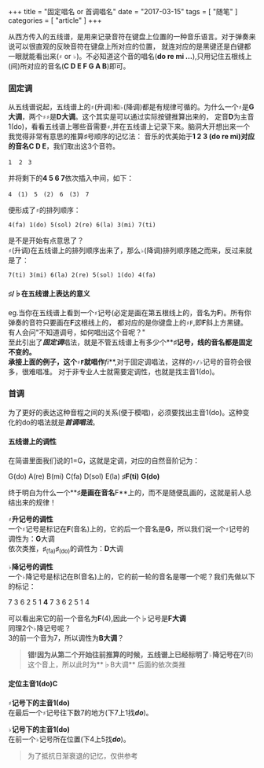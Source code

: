 +++
title = "固定唱名 or 首调唱名"
date = "2017-03-15"
tags = [ "随笔" ]
categories = [ "article" ]
+++

从西方传入的五线谱，是用来记录音符在键盘上位置的一种音乐语言。对于弹奏来说可以很直观的反映音符在键盘上所对应的位置，
就连对应的是黑键还是白键都一眼就能看出来(`♯` or `♭`)。不必知道这个音的唱名(**do re mi ...**),只用记住五根线上(间)所对应的音名(**C D E F G A B**)即可。
<!--more-->
### 固定调

从五线谱说起，五线谱上的`♯`(升调)和`♭`(降调)都是有规律可循的。为什么一个`♯`是**G大调**，两个`♯♯`是**D大调**。这个其实是可以通过实际按键推算出来的，
定音**D**为主音1(do)，看看五线谱上哪些音需要`♯`,并在五线谱上记录下来。脑洞大开想出来一个我觉得非常有意思的推算♯号顺序的记忆法：
音乐的优美始于**1 2 3 (do re mi)**对应的音名**C D E**，我们取出这3个音符。

`1	2　3`  

并将剩下的**4 5 6 7**依次插入中间，如下：

`4　(1)　5　(2)　6　(3)　7`

便形成了`♯`的排列顺序：  

`4(fa) 1(do) 5(sol) 2(re) 6(la) 3(mi) 7(ti)`

是不是开始有点意思了？  
`♯`(升调)在五线谱上的排列顺序出来了，那么`♭`(降调)排列顺序随之而来，反过来就是了：
  
`7(ti) 3(mi) 6(la) 2(re) 5(sol) 1(do) 4(fa)` 

#### ♯/♭在五线谱上表达的意义

eg.当你在五线谱上看到一个`♯`记号(必定是画在第五根线上的，音名为**F**)。所有你弹奏的音符只要画在**F**这根线上的，
都对应的是你键盘上的`♯F`,即**F**斜上方黑键。  
有人会问"不知道调号，如何唱出这个音呢？"  
至此引出了***固定调***唱法，就是不管五线谱上有多少个**♯**记号，线的音名都是固定不变的。  
承接上面的例子，这个`♯F`就唱作***fi***,对于固定调唱法，这样的`♯/♭`记号的音符会很多，很难唱准。
对于非专业人士就需要定调性，也就是找主音1(do)。

### 首调

为了更好的表达这种音程之间的关系(便于模唱)，必须要找出主音1(do)。这种变化的do的唱法就是***首调唱法***。

#### 五线谱上的调性

在简谱里面我们说的1=G，这就是定调，对应的自然音阶记为：
 
G(do) A(re) B(mi) C(fa) D(sol) E(la) **♯F(ti)** **G(do)**

终于明白为什么一个**♯**是画在音名**F**上的，而不是随便乱画的，这就是前人总结出来的规律！

**`♯`升记号的调性**  
一个`♯`记号是标记在**F**(音名)上的，它的后一个音名是**G**，所以我们说一个`♯`记号的调性为：**G**大调  
依次类推，**♯**<sub>(fa)</sub>**♯**<sub>(do)</sub>的调性为：**D**大调 

**`♭`降记号的调性**  
一个`♭`降记号是标记在B(音名)上的，它的前一轮的音名是哪一个呢？我们先做以下的标记：
  
7  3  6  2  5  1  **4**  7  3  6  2  5  1  4

可以看出来它的前一个音名为**F**(4),因此一个♭记号是**F大调**  
同理2个`♭`降记号呢？  
3的前一个音为7，所以调性为**B大调**？  

> **错!**因为从第二个开始往前推算的时候，五线谱上已经标明了`♭`降记号在**7**(B)这个音上，所以此时为**♭B大调**
后面的依次类推

#### 定位主音1(do)C

**`♯`记号下的主音1(do)**  
在最后一个`♯`记号往下数7的地方(下7上1找***do***)。

**`♭`记号下的主音1(do)**  
在前一个`♭`记号所在位置(下4上5找***do***)。

> 为了抵抗日渐衰退的记忆，仅供参考

